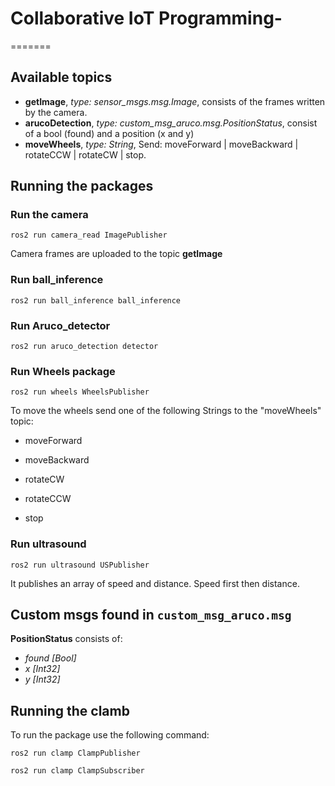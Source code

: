 # Collaborative IoT Programming-

=======

## Available topics
- **getImage**, *type: sensor_msgs.msg.Image*, consists of the frames written by the camera.  
- **arucoDetection**, *type: custom_msg_aruco.msg.PositionStatus*, consist of a bool (found) and a position (x and y)
- **moveWheels**, *type: String*, Send: moveForward | moveBackward | rotateCCW | rotateCW | stop. 

## Running the packages

### Run the camera
```ros2 run camera_read ImagePublisher``` 

Camera frames are uploaded to the topic **getImage**

### Run ball_inference 
```ros2 run ball_inference ball_inference```

### Run Aruco_detector
```ros2 run aruco_detection detector```

### Run Wheels package
```ros2 run wheels WheelsPublisher```

To move the wheels send one of the following Strings to the "moveWheels" topic:
 
 - moveForward
 
 - moveBackward
 
 - rotateCW
 
 - rotateCCW
 
 - stop

### Run ultrasound
```ros2 run ultrasound USPublisher```

It publishes an array of speed and distance. Speed first then distance.

## Custom msgs found in ```custom_msg_aruco.msg```

**PositionStatus** consists of:
- *found [Bool]*  
- *x [Int32]*  
- *y [Int32]* 

## Running the clamb

To run the package use the following command:

```ros2 run clamp ClampPublisher```

```ros2 run clamp ClampSubscriber``` 
